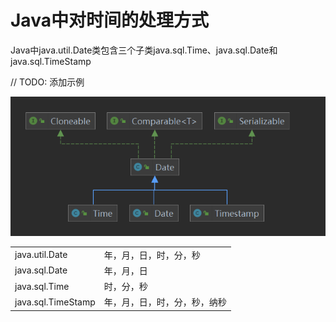 # Java中对时间的处理方式
Java中java.util.Date类包含三个子类java.sql.Time、java.sql.Date和java.sql.TimeStamp

// TODO: 添加示例

<div align=center>
<img width=600 src="../../images/java/data-structure/Date类及其子类.png">
</div>

<table>
<tr>
<td>java.util.Date</td><td>年，月，日，时，分，秒</td>
</tr>
<tr>
<td>java.sql.Date</td><td>年，月，日</td>
</tr>
<tr>
<td>java.sql.Time</td><td>时，分，秒</td>
</tr>
<tr>
<td>java.sql.TimeStamp</td><td>年，月，日，时，分，秒，纳秒</td>
</tr>
</table>